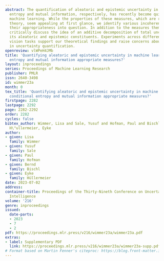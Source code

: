 ```yaml
---
abstract: The quantification of aleatoric and epistemic uncertainty in terms of conditional
  entropy and mutual information, respectively, has recently become quite common in
  machine learning. While the properties of these measures, which are rooted in information
  theory, seem appealing at first glance, we identify various incoherencies that call
  their appropriateness into question. In addition to the measures themselves, we
  critically discuss the idea of an additive decomposition of total uncertainty into
  its aleatoric and epistemic constituents. Experiments across different computer
  vision tasks support our theoretical findings and raise concerns about current practice
  in uncertainty quantification.
openreview: vlWPeH4JMb
title: 'Quantifying aleatoric and epistemic uncertainty in machine learning: Are conditional
  entropy and mutual information appropriate measures?'
layout: inproceedings
series: Proceedings of Machine Learning Research
publisher: PMLR
issn: 2640-3498
id: wimmer23a
month: 0
tex_title: 'Quantifying aleatoric and epistemic uncertainty in machine learning: Are
  conditional entropy and mutual information appropriate measures?'
firstpage: 2282
lastpage: 2292
page: 2282-2292
order: 2282
cycles: false
bibtex_author: Wimmer, Lisa and Sale, Yusuf and Hofman, Paul and Bischl, Bernd and
  H\"ullermeier, Eyke
author:
- given: Lisa
  family: Wimmer
- given: Yusuf
  family: Sale
- given: Paul
  family: Hofman
- given: Bernd
  family: Bischl
- given: Eyke
  family: Hüllermeier
date: 2023-07-02
address:
container-title: Proceedings of the Thirty-Nineth Conference on Uncertainty in Artificial
  Intelligence
volume: '216'
genre: inproceedings
issued:
  date-parts:
  - 2023
  - 7
  - 2
pdf: https://proceedings.mlr.press/v216/wimmer23a/wimmer23a.pdf
extras:
- label: Supplementary PDF
  link: https://proceedings.mlr.press/v216/wimmer23a/wimmer23a-supp.pdf
# Format based on Martin Fenner's citeproc: https://blog.front-matter.io/posts/citeproc-yaml-for-bibliographies/
---
```

